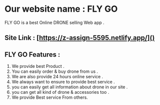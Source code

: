 # Our website name : FLY GO

FLY GO is a best Online DRONE selling Web app .

## Site Link : [https://z-assign-5595.netlify.app/]()

##  FLY GO Features :
1. We provide best Product .
2. You can easily order & buy drone from us .
3. We are also provide 24 hours online service .
4. We always want to ensure to provide best service  .
5. you can easily get all information about drone in our site .
6. you can get all kind of drone & accessories too  .
7. We provide Best service From others.
 
